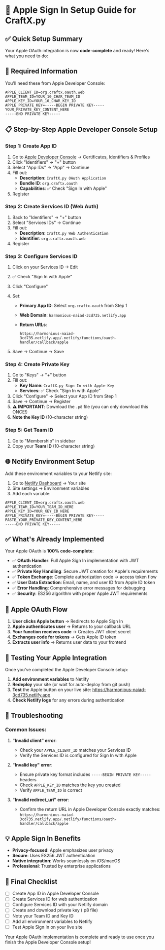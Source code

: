 # 🍎 Apple Sign In Setup Guide for CraftX.py

## ✅ **Quick Setup Summary**

Your Apple OAuth integration is now **code-complete** and ready! Here's what you need to do:

## 🔑 **Required Information**

You'll need these from Apple Developer Console:

```env
APPLE_CLIENT_ID=org.craftx.oauth.web
APPLE_TEAM_ID=YOUR_10_CHAR_TEAM_ID
APPLE_KEY_ID=YOUR_10_CHAR_KEY_ID
APPLE_PRIVATE_KEY=-----BEGIN PRIVATE KEY-----
YOUR_PRIVATE_KEY_CONTENT_HERE
-----END PRIVATE KEY-----
```

## 📋 **Step-by-Step Apple Developer Console Setup**

### **Step 1: Create App ID**

1. Go to [Apple Developer Console](https://developer.apple.com/account/) → Certificates, Identifiers & Profiles
2. Click "Identifiers" → "+" button
3. Select "App IDs" → "App" → Continue
4. Fill out:
   - **Description**: `CraftX.py OAuth Application`
   - **Bundle ID**: `org.craftx.oauth`
   - **Capabilities**: ✅ Check "Sign In with Apple"
5. Register

### **Step 2: Create Services ID (Web Auth)**

1. Back to "Identifiers" → "+" button
2. Select "Services IDs" → Continue
3. Fill out:
   - **Description**: `CraftX.py Web Authentication`
   - **Identifier**: `org.craftx.oauth.web`
4. Register

### **Step 3: Configure Services ID**

1. Click on your Services ID → Edit
2. ✅ Check "Sign In with Apple"
3. Click "Configure"
4. Set:
   - **Primary App ID**: Select `org.craftx.oauth` from Step 1
   - **Web Domain**: `harmonious-naiad-3cd735.netlify.app`
   - **Return URLs**:

     ```text
     https://harmonious-naiad-3cd735.netlify.app/.netlify/functions/oauth-handler/callback/apple
     ```

5. Save → Continue → Save

### **Step 4: Create Private Key**

1. Go to "Keys" → "+" button
2. Fill out:
   - **Key Name**: `CraftX.py Sign In with Apple Key`
   - **Services**: ✅ Check "Sign In with Apple"
3. Click "Configure" → Select your App ID from Step 1
4. Save → Continue → Register
5. **⚠️ IMPORTANT**: Download the `.p8` file (you can only download this ONCE!)
6. **Note the Key ID** (10-character string)

### **Step 5: Get Team ID**

1. Go to "Membership" in sidebar
2. Copy your **Team ID** (10-character string)

## 🌐 **Netlify Environment Setup**

Add these environment variables to your Netlify site:

1. Go to [Netlify Dashboard](https://app.netlify.com/) → Your site
2. Site settings → Environment variables
3. Add each variable:

```env
APPLE_CLIENT_ID=org.craftx.oauth.web
APPLE_TEAM_ID=YOUR_TEAM_ID_HERE
APPLE_KEY_ID=YOUR_KEY_ID_HERE
APPLE_PRIVATE_KEY=-----BEGIN PRIVATE KEY-----
PASTE_YOUR_PRIVATE_KEY_CONTENT_HERE
-----END PRIVATE KEY-----
```

## ✅ **What's Already Implemented**

Your Apple OAuth is **100% code-complete**:

- ✅ **OAuth Handler**: Full Apple Sign In implementation with JWT authentication
- ✅ **Private Key Handling**: Secure JWT creation for Apple's requirements
- ✅ **Token Exchange**: Complete authorization code → access token flow
- ✅ **User Data Extraction**: Email, name, and user ID from Apple ID token
- ✅ **Error Handling**: Comprehensive error messages for debugging
- ✅ **Security**: ES256 algorithm with proper Apple JWT requirements

## 🔄 **Apple OAuth Flow**

1. **User clicks Apple button** → Redirects to Apple Sign In
2. **Apple authenticates user** → Returns to your callback URL
3. **Your function receives code** → Creates JWT client secret
4. **Exchanges code for tokens** → Gets Apple ID token
5. **Extracts user info** → Returns user data to your frontend

## 🚦 **Testing Your Apple Integration**

Once you've completed the Apple Developer Console setup:

1. **Add environment variables** to Netlify
2. **Redeploy** your site (or wait for auto-deploy from git push)
3. **Test** the Apple button on your live site: <https://harmonious-naiad-3cd735.netlify.app>
4. **Check Netlify logs** for any errors during authentication

## 🔧 **Troubleshooting**

### **Common Issues:**

1. **"Invalid client" error**:
   - Check your `APPLE_CLIENT_ID` matches your Services ID
   - Verify the Services ID is configured for Sign In with Apple

2. **"Invalid key" error**:
   - Ensure private key format includes `-----BEGIN PRIVATE KEY-----` headers
   - Check `APPLE_KEY_ID` matches the key you created
   - Verify `APPLE_TEAM_ID` is correct

3. **"Invalid redirect_uri" error**:
   - Confirm the return URL in Apple Developer Console exactly matches:
     `https://harmonious-naiad-3cd735.netlify.app/.netlify/functions/oauth-handler/callback/apple`

## 💡 **Apple Sign In Benefits**

- **Privacy-focused**: Apple emphasizes user privacy
- **Secure**: Uses ES256 JWT authentication
- **Native integration**: Works seamlessly on iOS/macOS
- **Professional**: Trusted by enterprise applications

## 🎯 **Final Checklist**

- [ ] Create App ID in Apple Developer Console
- [ ] Create Services ID for web authentication
- [ ] Configure Services ID with your Netlify domain
- [ ] Create and download private key (.p8 file)
- [ ] Note your Team ID and Key ID
- [ ] Add all environment variables to Netlify
- [ ] Test Apple Sign In on your live site

Your Apple OAuth implementation is complete and ready to use once you finish the Apple Developer Console setup!
